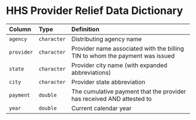 # HHS Provider Relief Data Dictionary

|Column     |Type        |Definition                                                                   |
|:----------|:-----------|:----------------------------------------------------------------------------|
|`agency`   |`character` |Distributing agency name                                                     |
|`provider` |`character` |Provider name associated with the billing TIN to whom the payment was issued |
|`state`    |`character` |Provider city name (with expanded abbreviations)                             |
|`city`     |`character` |Provider state abbreviation                                                  |
|`payment`  |`double`    |The cumulative payment that the provider has received AND attested to        |
|`year`     |`double`    |Current calendar year                                                        |
